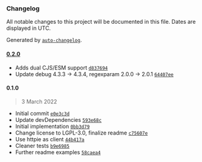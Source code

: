 ### Changelog

All notable changes to this project will be documented in this file. Dates are displayed in UTC.

Generated by [`auto-changelog`](https://github.com/CookPete/auto-changelog).

#### [0.2.0](https://github.com/metalsmith/requests/compare/0.1.0...0.2.0)

- Adds dual CJS/ESM support [`d837694`](https://github.com/metalsmith/requests/commit/d837694f75361f0c7074050f27665c4234e0467c)
- Update debug 4.3.3 -&gt; 4.3.4, regexparam 2.0.0 -&gt; 2.0.1 [`64407ee`](https://github.com/metalsmith/requests/commit/64407ee7cb8684f8b9903eda9f0c4ac8671a6345)

#### 0.1.0

> 3 March 2022

- Initial commit [`e0e3c3d`](https://github.com/metalsmith/requests/commit/e0e3c3dcd0a905009620a6bd0b48cde0fc9ba6bd)
- Update devDependencies [`593e68c`](https://github.com/metalsmith/requests/commit/593e68c30c76ff677f533cc88d82ab35d3f50110)
- Initial implementation [`0bb3d79`](https://github.com/metalsmith/requests/commit/0bb3d797b2dd8d5dbbef0d9ab322375b9e9e0716)
- Change license to LGPL-3.0, finalize readme [`c75607e`](https://github.com/metalsmith/requests/commit/c75607e4e70cc12423add3d2fca4c33c15e59b09)
- Use httpie as client [`44b417a`](https://github.com/metalsmith/requests/commit/44b417a10869af26b4a17b9831d139b30a5892f2)
- Cleaner tests [`b9e6985`](https://github.com/metalsmith/requests/commit/b9e6985ec6d3dac98eed21eede2523a4af08947c)
- Further readme examples [`58caea4`](https://github.com/metalsmith/requests/commit/58caea4eed658bc65494c96f40836926bbe1899f)
